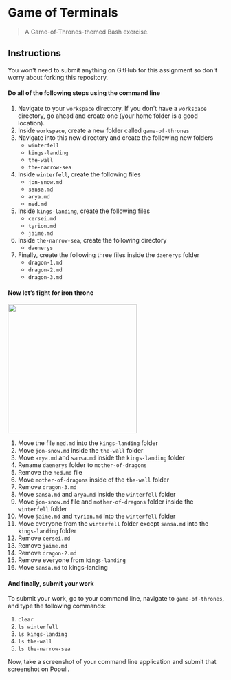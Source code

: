# Game of Terminals

> A Game-of-Thrones-themed Bash exercise.

## Instructions

You won't need to submit anything on GitHub for this assignment so don't worry about forking this repository.

#### Do all of the following steps using the command line

1. Navigate to your `workspace` directory. If you don't have a `workspace` directory, go ahead and create one (your home folder is a good location).
1. Inside `workspace`, create a new folder called `game-of-thrones`
2. Navigate into this new directory and create the following new folders
    * `winterfell`
    * `kings-landing`
    * `the-wall`
    * `the-narrow-sea`
1. Inside `winterfell`, create the following files
    * `jon-snow.md`
    * `sansa.md`
    * `arya.md`
    * `ned.md`
1. Inside `kings-landing`, create the following files
    * `cersei.md`
    * `tyrion.md`
    * `jaime.md`
1. Inside `the-narrow-sea`, create the following directory
    * `daenerys`
1. Finally, create the following three files inside the `daenerys` folder
    * `dragon-1.md`
    * `dragon-2.md`
    * `dragon-3.md`

#### Now let’s fight for **iron throne**

<img src="https://odditymall.com/includes/content/game-of-thrones-iron-throne-cat-bed-0.jpg" width="300px"/>

1. Move the file `ned.md` into the `kings-landing` folder
1. Move `jon-snow.md` inside the `the-wall` folder
1. Move `arya.md` and `sansa.md` inside the `kings-landing` folder
1. Rename `daenerys` folder to `mother-of-dragons`
1. Remove the `ned.md` file
1. Move `mother-of-dragons` inside of the `the-wall` folder
1. Remove `dragon-3.md`
1. Move `sansa.md` and `arya.md` inside the `winterfell` folder
1. Move `jon-snow.md` file and `mother-of-dragons` folder inside the `winterfell` folder
1. Move `jaime.md` and `tyrion.md` into the `winterfell` folder
1. Move everyone from the `winterfell` folder except `sansa.md` into the `kings-landing` folder
1. Remove `cersei.md`
1. Remove `jaime.md`
1. Remove `dragon-2.md`
1. Remove everyone from `kings-landing`
1. Move `sansa.md` to kings-landing

#### And finally, submit your work

To submit your work, go to your command line, navigate to `game-of-thrones`, and type the following commands:
1. `clear`
1. `ls winterfell`
1. `ls kings-landing`
1. `ls the-wall`
1. `ls the-narrow-sea`

Now, take a screenshot of your command line application and submit that screenshot on Populi.
